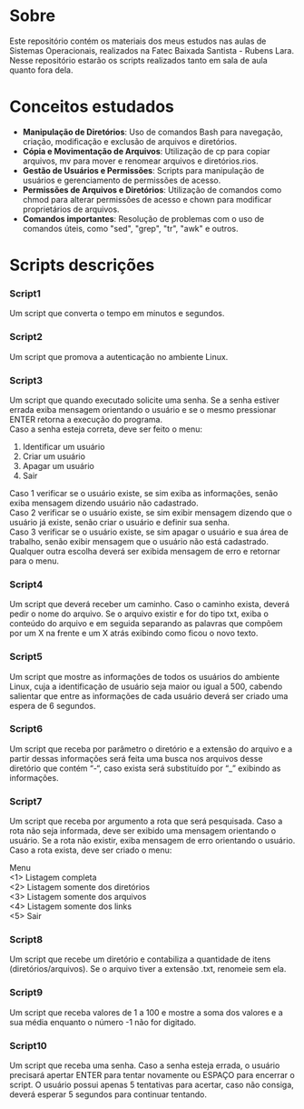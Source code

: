 # Sobre
Este repositório contém os materiais dos meus estudos nas aulas de Sistemas Operacionais, realizados na Fatec Baixada Santista - Rubens Lara. Nesse repositório estarão os scripts realizados tanto em sala de aula quanto fora dela.

# Conceitos estudados
- **Manipulação de Diretórios**: Uso de comandos Bash para navegação, criação, modificação e exclusão de arquivos e diretórios.
- **Cópia e Movimentação de Arquivos**: Utilização de cp para copiar arquivos, mv para mover e renomear arquivos e diretórios.rios.
- **Gestão de Usuários e Permissões**: Scripts para manipulação de usuários e gerenciamento de permissões de acesso.
- **Permissões de Arquivos e Diretórios**: Utilização de comandos como chmod para alterar permissões de acesso e chown para modificar proprietários de arquivos.
- **Comandos importantes**: Resolução de problemas com o uso de comandos úteis, como "sed", "grep", "tr", "awk" e outros.

# Scripts descrições
### **Script1**  
Um script que converta o tempo em minutos e segundos.

### **Script2**
Um script que promova a autenticação no ambiente Linux.

### **Script3**
Um script que quando executado solicite uma senha. Se a senha estiver errada exiba mensagem orientando o usuário e se o mesmo pressionar ENTER retorna a execução do programa.  
Caso a senha esteja correta, deve ser feito o menu:  
1. Identificar um usuário  
2. Criar um usuário  
3. Apagar um usuário  
4. Sair  

Caso 1 verificar se o usuário existe, se sim exiba as informações, senão exiba mensagem dizendo usuário não cadastrado.  
Caso 2 verificar se o usuário existe, se sim exibir mensagem dizendo que o usuário já existe, senão criar o usuário e definir sua senha.  
Caso 3 verificar se o usuário existe, se sim apagar o usuário e sua área de trabalho, senão exibir mensagem que o usuário não está cadastrado.  
Qualquer outra escolha deverá ser exibida mensagem de erro e retornar para o menu.  

### **Script4**
Um script que deverá receber um caminho. Caso o caminho exista, deverá pedir o nome do arquivo. Se o arquivo existir e for do tipo txt, exiba o conteúdo do arquivo e em seguida separando as palavras que compõem por um X na frente e um X atrás exibindo como ficou o novo texto.

### **Script5**
Um script que mostre as informações de todos os usuários do ambiente Linux, cuja a identificação de usuário seja maior ou igual a 500, cabendo salientar que entre as informações de cada usuário deverá ser criado uma espera de 6 segundos.

### **Script6**
Um script que receba por parâmetro o diretório e a extensão do arquivo e a partir dessas informações será feita uma busca nos arquivos desse diretório que contém “-“, caso exista será substituído por “_” exibindo as informações.

### **Script7**

Um script que receba por argumento a rota que será pesquisada.
Caso a rota não seja informada, deve ser exibido uma mensagem orientando o usuário.
Se a rota não existir, exiba mensagem de erro orientando o usuário.
Caso a rota exista, deve ser criado o menu:

Menu  
<1> Listagem completa  
<2> Listagem somente dos diretórios  
<3> Listagem somente dos arquivos  
<4> Listagem somente dos links  
<5> Sair  

### **Script8**
 
 Um script que recebe um diretório e contabiliza a quantidade de itens (diretórios/arquivos).
 Se o arquivo tiver a extensão .txt, renomeie sem ela.

 ### **Script9**

 Um script que receba valores de 1 a 100 e mostre a soma dos valores e a sua média enquanto o número -1 não for digitado.

 ### **Script10**

 Um script que receba uma senha. Caso a senha esteja errada, o usuário precisará apertar ENTER para tentar novamente ou ESPAÇO para encerrar o script. O usuário possui apenas 5 tentativas para acertar, caso não consiga, deverá esperar 5 segundos para continuar tentando.

